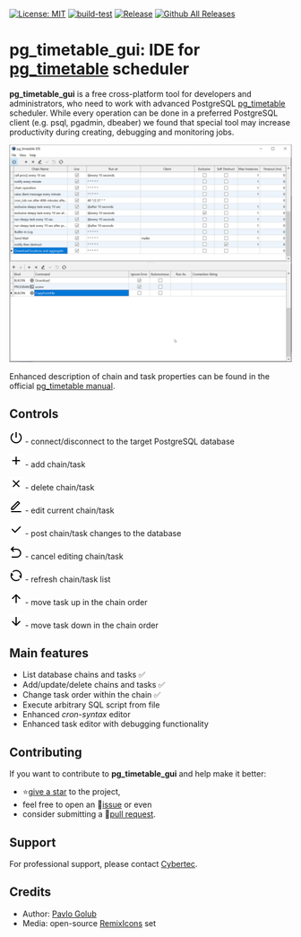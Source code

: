 [![License: MIT](https://img.shields.io/badge/License-MIT-green.svg)](https://opensource.org/licenses/MIT)
[![build-test](https://github.com/cybertec-postgresql/pg_timetable_gui/actions/workflows/build.yml/badge.svg)](https://github.com/cybertec-postgresql/pg_timetable_gui/actions/workflows/build.yml)
[![Release](https://img.shields.io/github/v/release/cybertec-postgresql/pg_timetable_gui?include_prereleases)](https://github.com/cybertec-postgresql/pg_timetable_gui/releases)
[![Github All Releases](https://img.shields.io/github/downloads/cybertec-postgresql/pg_timetable_gui/total?style=flat-square)](https://github.com/cybertec-postgresql/pg_timetable_gui/releases)


# pg_timetable_gui: IDE for [pg_timetable](https://github.com/cybertec-postgresql/pg_timetable) scheduler

**pg_timetable_gui** is a free cross-platform tool for developers and administrators, who need to work with advanced PostgreSQL [pg_timetable](https://github.com/cybertec-postgresql/pg_timetable) scheduler. While every operation can be done in a preferred PostgreSQL client (e.g. psql, pgadmin, dbeaber) we found that special tool may increase productivity during creating, debugging and monitoring jobs.

![pg_timetable_gui main window](res/pg_timetable_gui.png)

Enhanced description of chain and task properties can be found in the official [pg_timetable manual](https://pg-timetable.readthedocs.io/en/master/).

## Controls
![connect/disconnect](res/shut-down-24px.png) - connect/disconnect to the target PostgreSQL database

![add](res/nav-add-24px.png) - add chain/task

![delete](res/nav-delete-24px.png) - delete chain/task

![edit](res/nav-edit-24px.png) - edit current chain/task

![post](res/nav-post-24px.png) - post chain/task changes to the database

![cancel](res/nav-cancel-24px.png) - cancel editing chain/task

![refresh](res/nav-refresh-24px.png) - refresh chain/task list

![up](res/nav-up-24px.png) - move task up in the chain order

![down](res/nav-down-24px.png) - move task down in the chain order

## Main features
- List database chains and tasks ✅
- Add/update/delete chains and tasks ✅
- Change task order within the chain ✅
- Execute arbitrary SQL script from file
- Enhanced *cron-syntax* editor
- Enhanced task editor with debugging functionality

## Contributing

If you want to contribute to **pg_timetable_gui** and help make it better:
- ⭐[give a star][star] to the project,
- feel free to open an 🤚[issue][issue] or even
- consider submitting a 📜[pull request][PR].

[issue]: https://github.com/cybertec-postgresql/pg_timetable_gui/issues
[PR]: https://github.com/cybertec-postgresql/pg_timetable_gui/pulls
[star]: https://github.com/cybertec-postgresql/pg_timetable_gui/stargazers

## Support

For professional support, please contact [Cybertec](https://www.cybertec-postgresql.com/).

## Credits
- Author: [Pavlo Golub](https://github.com/pashagolub)
- Media: open-source [RemixIcons](https://remixicon.com/) set
